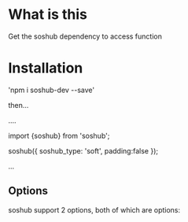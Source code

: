 # What is this 
Get the soshub dependency to access function 

# Installation 

'npm i soshub-dev --save'

then...

....

import {soshub} from 'soshub';

soshub({
    soshub_type: 'soft',
    padding:false
});

...

## Options
soshub support 2 options, both of which are options: